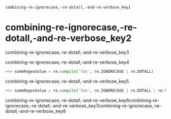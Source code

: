 ```ngMeta
combining-re-ignorecase,-re-dotall,-and-re-verbose_key1
```
# combining-re-ignorecase,-re-dotall,-and-re-verbose_key2
combining-re-ignorecase,-re-dotall,-and-re-verbose_key3

combining-re-ignorecase,-re-dotall,-and-re-verbose_key4

```python
>>> someRegexValue = re.compile('foo', re.IGNORECASE | re.DOTALL)
```
combining-re-ignorecase,-re-dotall,-and-re-verbose_key5

```python
>>> someRegexValue = re.compile('foo', re.IGNORECASE | re.DOTALL | re.VERBOSE)
```
combining-re-ignorecase,-re-dotall,-and-re-verbose_key6combining-re-ignorecase,-re-dotall,-and-re-verbose_key7combining-re-ignorecase,-re-dotall,-and-re-verbose_key8